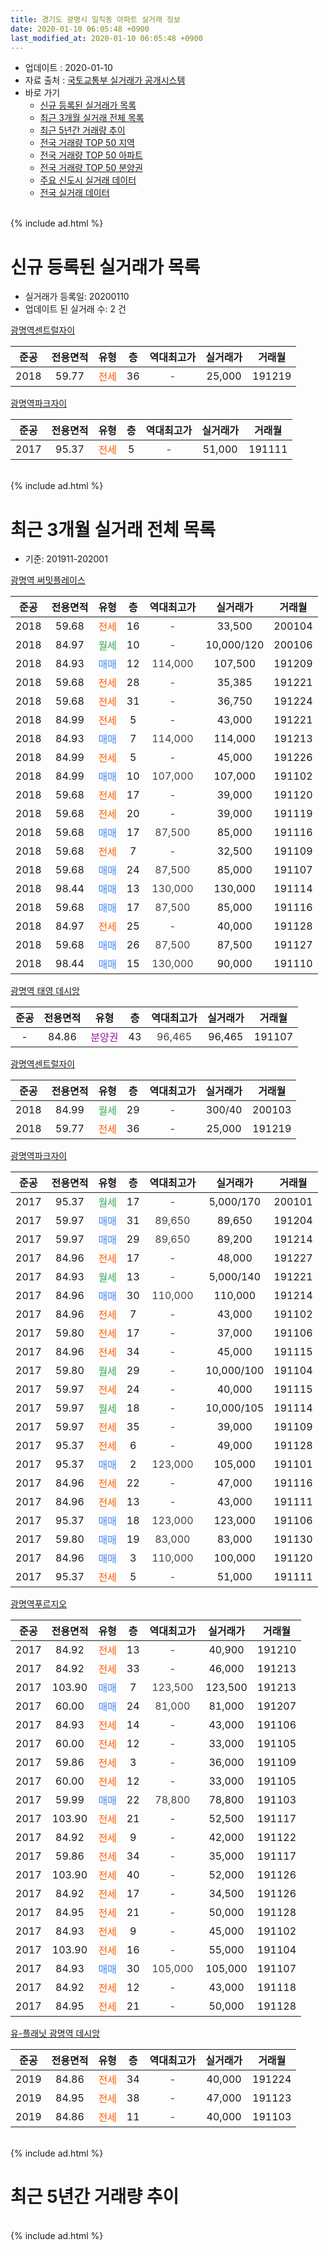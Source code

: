 ```yaml
---
title: 경기도 광명시 일직동 아파트 실거래 정보
date: 2020-01-10 06:05:48 +0900
last_modified_at: 2020-01-10 06:05:48 +0900
---
```


* 업데이트 : 2020-01-10
* 자료 출처 : [국토교통부 실거래가 공개시스템](http://rt.molit.go.kr)
* 바로 가기
    * [신규 등록된 실거래가 목록](#신규-등록된-실거래가-목록)
    * [최근 3개월 실거래 전체 목록](#최근-3개월-실거래-전체-목록)
    * [최근 5년간 거래량 추이](#최근-5년간-거래량-추이)
    * [전국 거래량 TOP 50 지역](https://inasie.github.io/apt-trade-info/최근-3개월-전국에서-가장-거래가-많이-발생한-지역)
    * [전국 거래량 TOP 50 아파트](https://inasie.github.io/apt-trade-info/최근-3개월-전국에서-가장-거래가-많이-발생한-아파트)
    * [전국 거래량 TOP 50 분양권](https://inasie.github.io/apt-trade-info/최근-3개월-전국에서-가장-거래가-많이-발생한-분양권)
    * [주요 신도시 실거래 데이터](https://inasie.github.io/apt-trade-info/주요-신도시)
    * [전국 실거래 데이터](https://inasie.github.io/apt-trade-info/전국)
<br>
{% include ad.html %}
<br>

# 신규 등록된 실거래가 목록
* 실거래가 등록일: 20200110
* 업데이트 된 실거래 수: 2 건


[광명역센트럴자이](https://search.naver.com/search.naver?query=%EA%B2%BD%EA%B8%B0%EB%8F%84+%EA%B4%91%EB%AA%85%EC%8B%9C+%EC%9D%BC%EC%A7%81%EB%8F%99+%EA%B4%91%EB%AA%85%EC%97%AD%EC%84%BC%ED%8A%B8%EB%9F%B4%EC%9E%90%EC%9D%B4)

|준공|전용면적|유형|층|역대최고가|실거래가|거래월|
|:---:|:---:|:---:|:---:|:---:|:---:|:---:|
|2018|59.77|<span style="color:#ff5a00">전세</span>|36|<span style="color:#444444">-</span>|25,000|191219|

[광명역파크자이](https://search.naver.com/search.naver?query=%EA%B2%BD%EA%B8%B0%EB%8F%84+%EA%B4%91%EB%AA%85%EC%8B%9C+%EC%9D%BC%EC%A7%81%EB%8F%99+%EA%B4%91%EB%AA%85%EC%97%AD%ED%8C%8C%ED%81%AC%EC%9E%90%EC%9D%B4)

|준공|전용면적|유형|층|역대최고가|실거래가|거래월|
|:---:|:---:|:---:|:---:|:---:|:---:|:---:|
|2017|95.37|<span style="color:#ff5a00">전세</span>|5|<span style="color:#444444">-</span>|51,000|191111|


<br>
{% include ad.html %}
<br>

# 최근 3개월 실거래 전체 목록
* 기준: 201911-202001


[광명역 써밋플레이스](https://search.naver.com/search.naver?query=%EA%B2%BD%EA%B8%B0%EB%8F%84+%EA%B4%91%EB%AA%85%EC%8B%9C+%EC%9D%BC%EC%A7%81%EB%8F%99+%EA%B4%91%EB%AA%85%EC%97%AD+%EC%8D%A8%EB%B0%8B%ED%94%8C%EB%A0%88%EC%9D%B4%EC%8A%A4)

|준공|전용면적|유형|층|역대최고가|실거래가|거래월|
|:---:|:---:|:---:|:---:|:---:|:---:|:---:|
|2018|59.68|<span style="color:#ff5a00">전세</span>|16|<span style="color:#444444">-</span>|33,500|200104|
|2018|84.97|<span style="color:#34a853">월세</span>|10|<span style="color:#444444">-</span>|10,000/120|200106|
|2018|84.93|<span style="color:#4285f3">매매</span>|12|<span style="color:#444444">114,000</span>|107,500|191209|
|2018|59.68|<span style="color:#ff5a00">전세</span>|28|<span style="color:#444444">-</span>|35,385|191221|
|2018|59.68|<span style="color:#ff5a00">전세</span>|31|<span style="color:#444444">-</span>|36,750|191224|
|2018|84.99|<span style="color:#ff5a00">전세</span>|5|<span style="color:#444444">-</span>|43,000|191221|
|2018|84.93|<span style="color:#4285f3">매매</span>|7|<span style="color:#444444">114,000</span>|114,000|191213|
|2018|84.99|<span style="color:#ff5a00">전세</span>|5|<span style="color:#444444">-</span>|45,000|191226|
|2018|84.99|<span style="color:#4285f3">매매</span>|10|<span style="color:#444444">107,000</span>|107,000|191102|
|2018|59.68|<span style="color:#ff5a00">전세</span>|17|<span style="color:#444444">-</span>|39,000|191120|
|2018|59.68|<span style="color:#ff5a00">전세</span>|20|<span style="color:#444444">-</span>|39,000|191119|
|2018|59.68|<span style="color:#4285f3">매매</span>|17|<span style="color:#444444">87,500</span>|85,000|191116|
|2018|59.68|<span style="color:#ff5a00">전세</span>|7|<span style="color:#444444">-</span>|32,500|191109|
|2018|59.68|<span style="color:#4285f3">매매</span>|24|<span style="color:#444444">87,500</span>|85,000|191107|
|2018|98.44|<span style="color:#4285f3">매매</span>|13|<span style="color:#444444">130,000</span>|130,000|191114|
|2018|59.68|<span style="color:#4285f3">매매</span>|17|<span style="color:#444444">87,500</span>|85,000|191116|
|2018|84.97|<span style="color:#ff5a00">전세</span>|25|<span style="color:#444444">-</span>|40,000|191128|
|2018|59.68|<span style="color:#4285f3">매매</span>|26|<span style="color:#444444">87,500</span>|87,500|191127|
|2018|98.44|<span style="color:#4285f3">매매</span>|15|<span style="color:#444444">130,000</span>|90,000|191110|

[광명역 태영 데시앙](https://search.naver.com/search.naver?query=%EA%B2%BD%EA%B8%B0%EB%8F%84+%EA%B4%91%EB%AA%85%EC%8B%9C+%EC%9D%BC%EC%A7%81%EB%8F%99+%EA%B4%91%EB%AA%85%EC%97%AD+%ED%83%9C%EC%98%81+%EB%8D%B0%EC%8B%9C%EC%95%99)

|준공|전용면적|유형|층|역대최고가|실거래가|거래월|
|:---:|:---:|:---:|:---:|:---:|:---:|:---:|
|-|84.86|<span style="color:#9C11A5">분양권</span>|43|<span style="color:#444444">96,465</span>|96,465|191107|

[광명역센트럴자이](https://search.naver.com/search.naver?query=%EA%B2%BD%EA%B8%B0%EB%8F%84+%EA%B4%91%EB%AA%85%EC%8B%9C+%EC%9D%BC%EC%A7%81%EB%8F%99+%EA%B4%91%EB%AA%85%EC%97%AD%EC%84%BC%ED%8A%B8%EB%9F%B4%EC%9E%90%EC%9D%B4)

|준공|전용면적|유형|층|역대최고가|실거래가|거래월|
|:---:|:---:|:---:|:---:|:---:|:---:|:---:|
|2018|84.99|<span style="color:#34a853">월세</span>|29|<span style="color:#444444">-</span>|300/40|200103|
|2018|59.77|<span style="color:#ff5a00">전세</span>|36|<span style="color:#444444">-</span>|25,000|191219|

[광명역파크자이](https://search.naver.com/search.naver?query=%EA%B2%BD%EA%B8%B0%EB%8F%84+%EA%B4%91%EB%AA%85%EC%8B%9C+%EC%9D%BC%EC%A7%81%EB%8F%99+%EA%B4%91%EB%AA%85%EC%97%AD%ED%8C%8C%ED%81%AC%EC%9E%90%EC%9D%B4)

|준공|전용면적|유형|층|역대최고가|실거래가|거래월|
|:---:|:---:|:---:|:---:|:---:|:---:|:---:|
|2017|95.37|<span style="color:#34a853">월세</span>|17|<span style="color:#444444">-</span>|5,000/170|200101|
|2017|59.97|<span style="color:#4285f3">매매</span>|31|<span style="color:#444444">89,650</span>|89,650|191204|
|2017|59.97|<span style="color:#4285f3">매매</span>|29|<span style="color:#444444">89,650</span>|89,200|191214|
|2017|84.96|<span style="color:#ff5a00">전세</span>|17|<span style="color:#444444">-</span>|48,000|191227|
|2017|84.93|<span style="color:#34a853">월세</span>|13|<span style="color:#444444">-</span>|5,000/140|191221|
|2017|84.96|<span style="color:#4285f3">매매</span>|30|<span style="color:#444444">110,000</span>|110,000|191214|
|2017|84.96|<span style="color:#ff5a00">전세</span>|7|<span style="color:#444444">-</span>|43,000|191102|
|2017|59.80|<span style="color:#ff5a00">전세</span>|17|<span style="color:#444444">-</span>|37,000|191106|
|2017|84.96|<span style="color:#ff5a00">전세</span>|34|<span style="color:#444444">-</span>|45,000|191115|
|2017|59.80|<span style="color:#34a853">월세</span>|29|<span style="color:#444444">-</span>|10,000/100|191104|
|2017|59.97|<span style="color:#ff5a00">전세</span>|24|<span style="color:#444444">-</span>|40,000|191115|
|2017|59.97|<span style="color:#34a853">월세</span>|18|<span style="color:#444444">-</span>|10,000/105|191114|
|2017|59.97|<span style="color:#ff5a00">전세</span>|35|<span style="color:#444444">-</span>|39,000|191109|
|2017|95.37|<span style="color:#ff5a00">전세</span>|6|<span style="color:#444444">-</span>|49,000|191128|
|2017|95.37|<span style="color:#4285f3">매매</span>|2|<span style="color:#444444">123,000</span>|105,000|191101|
|2017|84.96|<span style="color:#ff5a00">전세</span>|22|<span style="color:#444444">-</span>|47,000|191116|
|2017|84.96|<span style="color:#ff5a00">전세</span>|13|<span style="color:#444444">-</span>|43,000|191111|
|2017|95.37|<span style="color:#4285f3">매매</span>|18|<span style="color:#444444">123,000</span>|123,000|191106|
|2017|59.80|<span style="color:#4285f3">매매</span>|19|<span style="color:#444444">83,000</span>|83,000|191130|
|2017|84.96|<span style="color:#4285f3">매매</span>|3|<span style="color:#444444">110,000</span>|100,000|191120|
|2017|95.37|<span style="color:#ff5a00">전세</span>|5|<span style="color:#444444">-</span>|51,000|191111|


<script async src="//pagead2.googlesyndication.com/pagead/js/adsbygoogle.js"></script>
<!-- 기본 -->
<ins class="adsbygoogle"
     style="display:block"
     data-ad-client="ca-pub-2446590836940007"
     data-ad-slot="1659523306"
     data-ad-format="auto"
     data-full-width-responsive="true"></ins>
<script>
(adsbygoogle = window.adsbygoogle || []).push({});
</script>


[광명역푸르지오](https://search.naver.com/search.naver?query=%EA%B2%BD%EA%B8%B0%EB%8F%84+%EA%B4%91%EB%AA%85%EC%8B%9C+%EC%9D%BC%EC%A7%81%EB%8F%99+%EA%B4%91%EB%AA%85%EC%97%AD%ED%91%B8%EB%A5%B4%EC%A7%80%EC%98%A4)

|준공|전용면적|유형|층|역대최고가|실거래가|거래월|
|:---:|:---:|:---:|:---:|:---:|:---:|:---:|
|2017|84.92|<span style="color:#ff5a00">전세</span>|13|<span style="color:#444444">-</span>|40,900|191210|
|2017|84.92|<span style="color:#ff5a00">전세</span>|33|<span style="color:#444444">-</span>|46,000|191213|
|2017|103.90|<span style="color:#4285f3">매매</span>|7|<span style="color:#444444">123,500</span>|123,500|191213|
|2017|60.00|<span style="color:#4285f3">매매</span>|24|<span style="color:#444444">81,000</span>|81,000|191207|
|2017|84.93|<span style="color:#ff5a00">전세</span>|14|<span style="color:#444444">-</span>|43,000|191106|
|2017|60.00|<span style="color:#ff5a00">전세</span>|12|<span style="color:#444444">-</span>|33,000|191105|
|2017|59.86|<span style="color:#ff5a00">전세</span>|3|<span style="color:#444444">-</span>|36,000|191109|
|2017|60.00|<span style="color:#ff5a00">전세</span>|12|<span style="color:#444444">-</span>|33,000|191105|
|2017|59.99|<span style="color:#4285f3">매매</span>|22|<span style="color:#444444">78,800</span>|78,800|191103|
|2017|103.90|<span style="color:#ff5a00">전세</span>|21|<span style="color:#444444">-</span>|52,500|191117|
|2017|84.92|<span style="color:#ff5a00">전세</span>|9|<span style="color:#444444">-</span>|42,000|191122|
|2017|59.86|<span style="color:#ff5a00">전세</span>|34|<span style="color:#444444">-</span>|35,000|191117|
|2017|103.90|<span style="color:#ff5a00">전세</span>|40|<span style="color:#444444">-</span>|52,000|191126|
|2017|84.92|<span style="color:#ff5a00">전세</span>|17|<span style="color:#444444">-</span>|34,500|191126|
|2017|84.95|<span style="color:#ff5a00">전세</span>|21|<span style="color:#444444">-</span>|50,000|191128|
|2017|84.93|<span style="color:#ff5a00">전세</span>|9|<span style="color:#444444">-</span>|45,000|191102|
|2017|103.90|<span style="color:#ff5a00">전세</span>|16|<span style="color:#444444">-</span>|55,000|191104|
|2017|84.93|<span style="color:#4285f3">매매</span>|30|<span style="color:#444444">105,000</span>|105,000|191107|
|2017|84.92|<span style="color:#ff5a00">전세</span>|12|<span style="color:#444444">-</span>|43,000|191118|
|2017|84.95|<span style="color:#ff5a00">전세</span>|21|<span style="color:#444444">-</span>|50,000|191128|

[유-플래닛 광명역 데시앙](https://search.naver.com/search.naver?query=%EA%B2%BD%EA%B8%B0%EB%8F%84+%EA%B4%91%EB%AA%85%EC%8B%9C+%EC%9D%BC%EC%A7%81%EB%8F%99+%EC%9C%A0-%ED%94%8C%EB%9E%98%EB%8B%9B+%EA%B4%91%EB%AA%85%EC%97%AD+%EB%8D%B0%EC%8B%9C%EC%95%99)

|준공|전용면적|유형|층|역대최고가|실거래가|거래월|
|:---:|:---:|:---:|:---:|:---:|:---:|:---:|
|2019|84.86|<span style="color:#ff5a00">전세</span>|34|<span style="color:#444444">-</span>|40,000|191224|
|2019|84.95|<span style="color:#ff5a00">전세</span>|38|<span style="color:#444444">-</span>|47,000|191123|
|2019|84.86|<span style="color:#ff5a00">전세</span>|11|<span style="color:#444444">-</span>|40,000|191103|


<br>
{% include ad.html %}
<br>

# 최근 5년간 거래량 추이


<div style="width:100%;">
    <canvas id="deal_progress" height="200"></canvas>
</div>

<script>
new Chart(document.getElementById("deal_progress"), {
    type: 'line',
    data: {
        labels: ['201501','201502','201503','201504','201505','201506','201507','201508','201509','201510','201511','201512','201601','201602','201603','201604','201605','201606','201607','201608','201609','201610','201611','201612','201701','201702','201703','201704','201705','201706','201707','201708','201709','201710','201711','201712','201801','201802','201803','201804','201805','201806','201807','201808','201809','201810','201811','201812','201901','201902','201903','201904','201905','201906','201907','201908','201909','201910','201911','201912','202001'],
        datasets: [{
            label: '매매',
            pointRadius: 1,
            data: [0, 0, 0, 0, 0, 0, 0, 0, 0, 0, 0, 0, 0, 0, 0, 0, 0, 0, 0, 0, 0, 0, 0, 0, 0, 0, 0, 0, 0, 0, 0, 0, 0, 0, 0, 1, 15, 8, 4, 6, 8, 8, 7, 2, 3, 1, 0, 2, 0, 2, 1, 0, 1, 5, 13, 9, 14, 21, 14, 7, 0],
            borderColor: "rgba(255, 201, 14, 1)",
            backgroundColor: "rgba(255, 201, 14, 0.5)",
            fill: false,
            lineTension: 0
        },{
            label: '전월세',
            pointRadius: 1,
            data: [0, 0, 0, 0, 0, 0, 0, 0, 0, 0, 0, 0, 0, 0, 0, 0, 0, 0, 0, 0, 0, 0, 0, 0, 0, 0, 0, 1, 7, 13, 19, 20, 63, 43, 30, 14, 41, 44, 84, 72, 60, 29, 17, 10, 3, 5, 4, 35, 36, 33, 33, 25, 27, 42, 31, 39, 35, 35, 31, 10, 4],
            borderColor: "rgba(0, 141, 185, 1)",
            backgroundColor: "rgba(0, 141, 185, 0.5)",
            fill: false,
            lineTension: 0
        }
        ]
    },
    options: {
        responsive: true,
        title: {
            display: false
        },
        tooltips: {
            mode: 'index',
            intersect: false
        },
        hover: {
            mode: 'nearest',
            intersect: true
        },
        scales: {
            xAxes: [{
                display: true,
                scaleLabel: {
                    display: true,
                    labelString: '년/월'
                }
            }],
            yAxes: [{
                display: true,
                ticks: {
                    suggestedMin: 0,
                },
                scaleLabel: {
                    display: true,
                    labelString: '실거래 수'
                }
            }]
        }
    }
});

</script>


<br>
{% include ad.html %}
<br>


